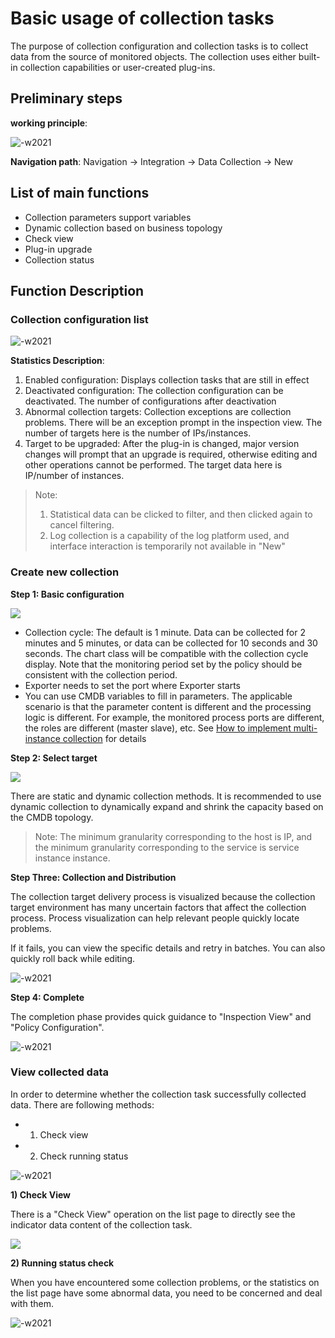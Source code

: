 # Basic usage of collection tasks

The purpose of collection configuration and collection tasks is to collect data from the source of monitored objects. The collection uses either built-in collection capabilities or user-created plug-ins.

## Preliminary steps

**working principle**:

![-w2021](media/15795742954623.jpg)

**Navigation path**: Navigation → Integration → Data Collection → New

## List of main functions

* Collection parameters support variables
* Dynamic collection based on business topology
* Check view
* Plug-in upgrade
* Collection status

## Function Description

### Collection configuration list

![-w2021](media/15795749115730.jpg)

**Statistics Description**:

1. Enabled configuration: Displays collection tasks that are still in effect
2. Deactivated configuration: The collection configuration can be deactivated. The number of configurations after deactivation
3. Abnormal collection targets: Collection exceptions are collection problems. There will be an exception prompt in the inspection view. The number of targets here is the number of IPs/instances.
4. Target to be upgraded: After the plug-in is changed, major version changes will prompt that an upgrade is required, otherwise editing and other operations cannot be performed. The target data here is IP/number of instances.

> Note:
> 1. Statistical data can be clicked to filter, and then clicked again to cancel filtering.
> 2. Log collection is a capability of the log platform used, and interface interaction is temporarily not available in "New"

### Create new collection

**Step 1: Basic configuration**

![](media/16612664060645.jpg)

* Collection cycle: The default is 1 minute. Data can be collected for 2 minutes and 5 minutes, or data can be collected for 10 seconds and 30 seconds. The chart class will be compatible with the collection cycle display. Note that the monitoring period set by the policy should be consistent with the collection period.
* Exporter needs to set the port where Exporter starts
* You can use CMDB variables to fill in parameters. The applicable scenario is that the parameter content is different and the processing logic is different. For example, the monitored process ports are different, the roles are different (master slave), etc. See [How to implement multi-instance collection](./multi_instance_monitor.md) for details

**Step 2: Select target**


![](media/16612664710768.jpg)

There are static and dynamic collection methods. It is recommended to use dynamic collection to dynamically expand and shrink the capacity based on the CMDB topology.

> Note: The minimum granularity corresponding to the host is IP, and the minimum granularity corresponding to the service is service instance instance.

**Step Three: Collection and Distribution**

The collection target delivery process is visualized because the collection target environment has many uncertain factors that affect the collection process. Process visualization can help relevant people quickly locate problems.

If it fails, you can view the specific details and retry in batches. You can also quickly roll back while editing.

![-w2021](media/15795951541532.jpg)

**Step 4: Complete**

The completion phase provides quick guidance to "Inspection View" and "Policy Configuration".

![-w2021](media/15795952646927.jpg)

### View collected data

In order to determine whether the collection task successfully collected data. There are following methods:

* 1) Check view
* 2) Check running status

![-w2021](media/15795955094428.jpg)

**1) Check View**

There is a "Check View" operation on the list page to directly see the indicator data content of the collection task.

![](media/16612665376767.jpg)

**2) Running status check**

When you have encountered some collection problems, or the statistics on the list page have some abnormal data, you need to be concerned and deal with them.

![-w2021](media/15795956263451.jpg)